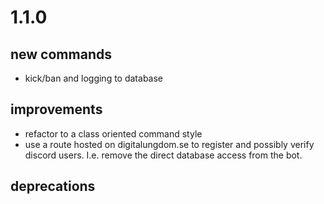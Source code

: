 # 1.1.0

## new commands

-   kick/ban and logging to database

## improvements

-   refactor to a class oriented command style  
-   use a route hosted on digitalungdom.se to register and possibly verify discord users. I.e. remove the direct database access from the bot.

## deprecations
